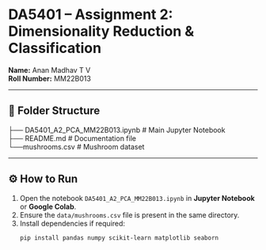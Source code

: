 # DA5401 – Assignment 2: Dimensionality Reduction & Classification  

**Name:** Anan Madhav T V  
**Roll Number:** MM22B013  

---

## 📂 Folder Structure  

├── DA5401_A2_PCA_MM22B013.ipynb       # Main Jupyter Notebook  
├── README.md                          # Documentation file  
└──mushrooms.csv                      # Mushroom dataset

---

## ⚙️ How to Run  
1. Open the notebook `DA5401_A2_PCA_MM22B013.ipynb` in **Jupyter Notebook** or **Google Colab**.  
2. Ensure the `data/mushrooms.csv` file is present in the same directory.  
3. Install dependencies if required:  
   ```bash
   pip install pandas numpy scikit-learn matplotlib seaborn
